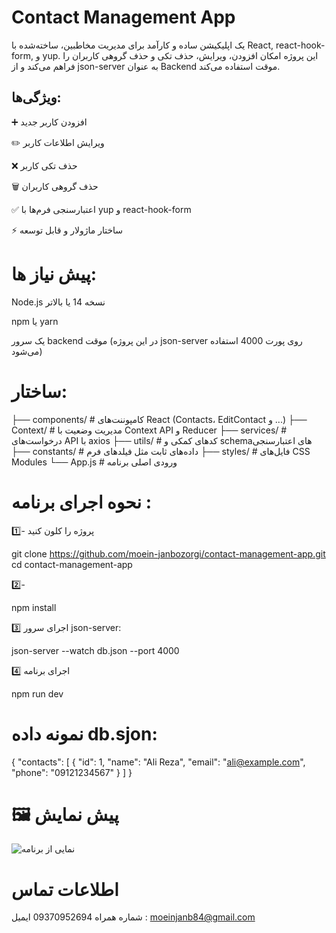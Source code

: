 # Contact Management App

یک اپلیکیشن ساده و کارآمد برای مدیریت مخاطبین، ساخته‌شده با React, react-hook-form, و yup.
این پروژه امکان افزودن، ویرایش، حذف تکی و حذف گروهی کاربران را فراهم می‌کند و از json-server به عنوان Backend موقت استفاده می‌کند.

## ویژگی‌ها:

➕ افزودن کاربر جدید

✏️ ویرایش اطلاعات کاربر

❌ حذف تکی کاربر

🗑️ حذف گروهی کاربران

✅ اعتبارسنجی فرم‌ها با yup و react-hook-form

⚡ ساختار ماژولار و قابل توسعه

# پیش نیاز ها:

Node.js نسخه 14 یا بالاتر

npm یا yarn

یک سرور backend موقت (در این پروژه json-server روی پورت 4000 استفاده می‌شود)

# ساختار:

├── components/ # کامپوننت‌های React (Contacts، EditContact و ...)
├── Context/ # مدیریت وضعیت با Context API و Reducer
├── services/ # درخواست‌های API با axios
├── utils/ # کدهای کمکی و schemaهای اعتبارسنجی
├── constants/ # داده‌های ثابت مثل فیلدهای فرم
├── styles/ # فایل‌های CSS Modules
└── App.js # ورودی اصلی برنامه

# نحوه اجرای برنامه :

1️⃣- پروژه را کلون کنید

git clone https://github.com/moein-janbozorgi/contact-management-app.git
cd contact-management-app

2️⃣-

npm install

3️⃣ اجرای سرور json-server:

json-server --watch db.json --port 4000

4️⃣ اجرای برنامه

npm run dev

# نمونه داده db.sjon:

{
"contacts": [
{
"id": 1,
"name": "Ali Reza",
"email": "ali@example.com",
"phone": "09121234567"
}
]
}

# 🖼️ پیش‌ نمایش

![نمایی از برنامه](https://imgur.com/a/9dkXWdo)

# اطلاعات تماس

شماره همراه 09370952694
ایمیل : moeinjanb84@gmail.com
